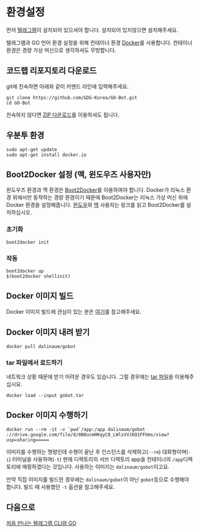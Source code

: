 # 환경설정 

먼저 [텔레그램](https://telegram.org/)이 설치되어 있으셔야 합니다. 설치되어 있지않으면 설치해주세요.

텔레그램과 GO 언어 환경 설정을 위해 컨테이너 환경 [Docker](https://www.docker.com/)를 사용합니다. 컨테이너 환경은 경량 가상 머신으로 생각하셔도 무방합니다.

## 코드랩 리포지토리 다운로드

git에 친숙하면 아래와 같이 커맨드 라인에 입력해주세요.

````
git clone https://github.com/GDG-Korea/GO-Bot.git
cd GO-Bot
````

친숙하지 않다면 [ZIP 다운로드](https://github.com/GDG-Korea/GO-Bot/archive/0-setup.zip)를 이용하셔도 됩니다.

## 우분투 환경

````
sudo apt-get update
sudo apt-get install docker.io
````

## Boot2Docker 설정 (맥, 윈도우즈 사용자만)

윈도우즈 환경과 맥 환경은 [Boot2Docker](https://github.com/boot2docker/boot2docker)를 이용하여야 합니다. Docker가 리눅스 환경 위에서만 동작하는 경량 환경이기 때문에 Boot2Docker는 리눅스 가상 머신 위에 Docker 환경을 설정해줍니다. [윈도우](https://docs.docker.com/installation/windows/)와 [맥](https://docs.docker.com/installation/mac/) 사용자는 링크를 읽고 Boot2Docker를 설치하십시오.

### 초기화

````
boot2docker init
````

### 작동

````
boot2docker up
$(boot2docker shellinit)
````

## Docker 이미지 빌드

Docker 이미지 빌드에 관심이 있는 분은 [여기](https://github.com/GDG-Korea/GO-Bot/tree/0-setup/docker)를 참고해주세요.

## Docker 이미지 내려 받기

````
docker pull dalinaum/gobot
````

### tar 파일에서 로드하기

네트워크 상황 때문에 받기 어려운 경우도 있습니다. 그럴 경우에는 [tar 파일](https://drive.google.com/file/d/0B0ucmHKqyC8_LWlsVVJ6Q1FFUms/view?usp=sharing)을 이용해주십시요.

````
docker load --input gobot.tar
````

## Docker 이미지 수행하기

````
docker run --rm -it -v `pwd`/app:/app dalinaum/gobot
://drive.google.com/file/d/0B0ucmHKqyC8_LWlsVVJ6Q1FFUms/view?usp=sharing=====
````

이미지를 수행하는 명령인데 수행이 끝난 후 인스턴스를 삭제하고(`--rm`) 대화형이며(`-i`) 터미널을 사용하며(`-t`) 현재 디렉토리의 서브 디렉토리 app을 컨테이너의 `/app`디렉토리에 매핑하겠다는 것입니다. 사용하는 이미지는 `dalinaum/gobot`이고요.

만약 직접 이미지를 빌드한 경우에는 `dalinaum/gobot`이 아닌 `gobot`등으로 수행해야 합니다. 빌드 때 사용했던 `-t` 옵션을 참고해주세요.

## 다음으로

[처음 만나는 텔레그램 CLI와 GO](https://github.com/GDG-Korea/GO-Bot/tree/1-hello)
